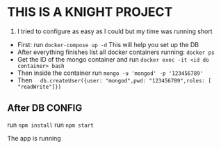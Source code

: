 # THIS IS A KNIGHT PROJECT

1. I tried to configure as easy as I could but my time was running short

- First: run ```docker-compose up -d``` This will help you set up the DB
- After everything finishes list all docker containers running: ```docker ps```
- Get the ID of the mongo container and run ```docker exec -it <id do container> bash```
- Then inside the container run ```mongo -u 'mongod' -p '123456789'```
- Then ```  db.createUser({user: "mongod",pwd: "123456789",roles: [ "readWrite"]})```

## After DB CONFIG
run ``` npm install ``` 
run ```npm start```

The app is running

